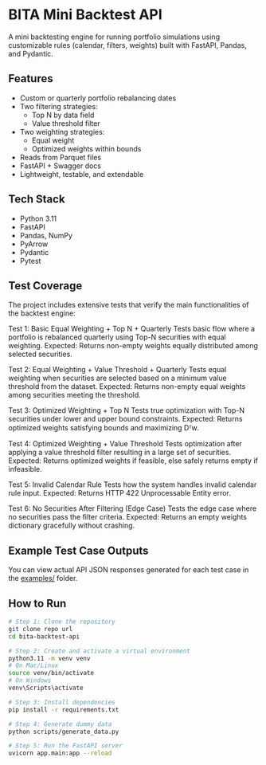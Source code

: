# BITA Mini Backtest API

A mini backtesting engine for running portfolio simulations using customizable rules (calendar, filters, weights) built with FastAPI, Pandas, and Pydantic.

## Features

- Custom or quarterly portfolio rebalancing dates
- Two filtering strategies:
  - Top N by data field
  - Value threshold filter
- Two weighting strategies:
  - Equal weight
  - Optimized weights within bounds
- Reads from Parquet files
- FastAPI + Swagger docs
- Lightweight, testable, and extendable

## Tech Stack

- Python 3.11
- FastAPI
- Pandas, NumPy
- PyArrow
- Pydantic
- Pytest

## Test Coverage
The project includes extensive tests that verify the main functionalities of the backtest engine:

Test 1: Basic Equal Weighting + Top N + Quarterly
Tests basic flow where a portfolio is rebalanced quarterly using Top-N securities with equal weighting.
Expected: Returns non-empty weights equally distributed among selected securities.

Test 2: Equal Weighting + Value Threshold + Quarterly
Tests equal weighting when securities are selected based on a minimum value threshold from the dataset.
Expected: Returns non-empty equal weights among securities meeting the threshold.

Test 3: Optimized Weighting + Top N
Tests true optimization with Top-N securities under lower and upper bound constraints.
Expected: Returns optimized weights satisfying bounds and maximizing Dᵀw.

Test 4: Optimized Weighting + Value Threshold
Tests optimization after applying a value threshold filter resulting in a large set of securities.
Expected: Returns optimized weights if feasible, else safely returns empty if infeasible.

Test 5: Invalid Calendar Rule
Tests how the system handles invalid calendar rule input.
Expected: Returns HTTP 422 Unprocessable Entity error.

Test 6: No Securities After Filtering (Edge Case)
Tests the edge case where no securities pass the filter criteria.
Expected: Returns an empty weights dictionary gracefully without crashing.

## Example Test Case Outputs

You can view actual API JSON responses generated for each test case in the [examples/](examples/) folder.

## How to Run

```bash
# Step 1: Clone the repository
git clone repo url
cd bita-backtest-api

# Step 2: Create and activate a virtual environment
python3.11 -m venv venv
# On Mac/Linux
source venv/bin/activate
# On Windows
venv\Scripts\activate

# Step 3: Install dependencies
pip install -r requirements.txt

# Step 4: Generate dummy data
python scripts/generate_data.py

# Step 5: Run the FastAPI server
uvicorn app.main:app --reload



